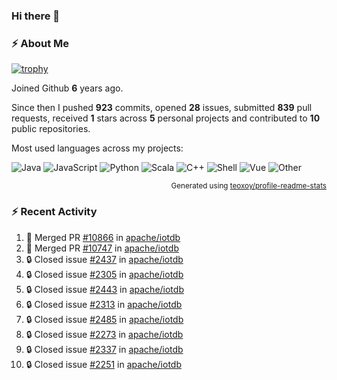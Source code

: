 ### Hi there 👋

### :zap: About Me

[![trophy](https://github-profile-trophy.vercel.app/?username=HTHou&theme=onedark)](https://github.com/ryo-ma/github-profile-trophy)
   
Joined Github **6** years ago.

Since then I pushed **923** commits, opened **28** issues, submitted **839** pull requests, received **1** stars across **5** personal projects and contributed to **10** public repositories.

Most used languages across my projects:

![Java](https://img.shields.io/static/v1?style=flat-square&label=%E2%A0%80&color=555&labelColor=%23b07219&message=Java%EF%B8%B194.4%25)
![JavaScript](https://img.shields.io/static/v1?style=flat-square&label=%E2%A0%80&color=555&labelColor=%23f1e05a&message=JavaScript%EF%B8%B11.4%25)
![Python](https://img.shields.io/static/v1?style=flat-square&label=%E2%A0%80&color=555&labelColor=%233572A5&message=Python%EF%B8%B10.7%25)
![Scala](https://img.shields.io/static/v1?style=flat-square&label=%E2%A0%80&color=555&labelColor=%23c22d40&message=Scala%EF%B8%B10.6%25)
![C++](https://img.shields.io/static/v1?style=flat-square&label=%E2%A0%80&color=555&labelColor=%23f34b7d&message=C%2B%2B%EF%B8%B10.6%25)
![Shell](https://img.shields.io/static/v1?style=flat-square&label=%E2%A0%80&color=555&labelColor=%2389e051&message=Shell%EF%B8%B10.4%25)
![Vue](https://img.shields.io/static/v1?style=flat-square&label=%E2%A0%80&color=555&labelColor=%2341b883&message=Vue%EF%B8%B10.3%25)
![Other](https://img.shields.io/static/v1?style=flat-square&label=%E2%A0%80&color=555&labelColor=%23ededed&message=Other%EF%B8%B11.2%25)

<p align="right"><sub>Generated using <a href="https://github.com/marketplace/actions/profile-readme-stats">teoxoy/profile-readme-stats</a></sub></p>


<!--![](https://github.com/HTHou/HTHou/blob/output/github-contribution-grid-snake.svg)-->

<!--![Haonan Hou's github stats](https://github-readme-stats.vercel.app/api?username=HTHou&count_private=true&show_icons=true&theme=onedark)-->

<!--![Haonan Hou's wakatime stats](https://github-readme-stats.vercel.app/api/wakatime?username=HTHou&layout=compact&theme=onedark)-->

<!--![Top Langs](https://github-readme-stats.vercel.app/api/top-langs/?username=HTHou&theme=onedark&layout=compact)-->

### :zap: Recent Activity
<!--START_SECTION:activity-->
1. 🎉 Merged PR [#10866](https://github.com/apache/iotdb/pull/10866) in [apache/iotdb](https://github.com/apache/iotdb)
2. 🎉 Merged PR [#10747](https://github.com/apache/iotdb/pull/10747) in [apache/iotdb](https://github.com/apache/iotdb)
3. 🔒 Closed issue [#2437](https://github.com/apache/iotdb/issues/2437) in [apache/iotdb](https://github.com/apache/iotdb)
4. 🔒 Closed issue [#2305](https://github.com/apache/iotdb/issues/2305) in [apache/iotdb](https://github.com/apache/iotdb)
5. 🔒 Closed issue [#2443](https://github.com/apache/iotdb/issues/2443) in [apache/iotdb](https://github.com/apache/iotdb)
6. 🔒 Closed issue [#2313](https://github.com/apache/iotdb/issues/2313) in [apache/iotdb](https://github.com/apache/iotdb)
7. 🔒 Closed issue [#2485](https://github.com/apache/iotdb/issues/2485) in [apache/iotdb](https://github.com/apache/iotdb)
8. 🔒 Closed issue [#2273](https://github.com/apache/iotdb/issues/2273) in [apache/iotdb](https://github.com/apache/iotdb)
9. 🔒 Closed issue [#2337](https://github.com/apache/iotdb/issues/2337) in [apache/iotdb](https://github.com/apache/iotdb)
10. 🔒 Closed issue [#2251](https://github.com/apache/iotdb/issues/2251) in [apache/iotdb](https://github.com/apache/iotdb)
<!--END_SECTION:activity-->

<!--
**HTHou/HTHou** is a ✨ _special_ ✨ repository because its `README.md` (this file) appears on your GitHub profile.

Here are some ideas to get you started:

- 🔭 I’m currently working on ...
- 🌱 I’m currently learning ...
- 👯 I’m looking to collaborate on ...
- 🤔 I’m looking for help with ...
- 💬 Ask me about ...
- 📫 How to reach me: ...
- 😄 Pronouns: ...
- ⚡ Fun fact: ...
-->
